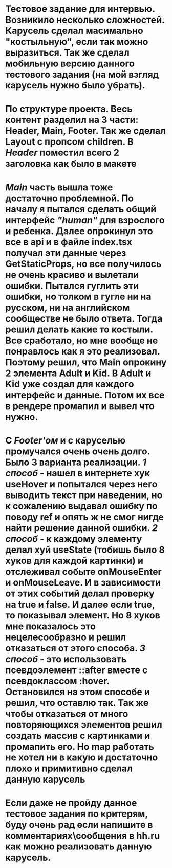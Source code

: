 # Тестовое задание для интервью. Возникило несколько сложностей. Карусель сделал масимально "костыльную", если так можно выразиться. Так же сделал мобильную версию данного тестового задания (на мой взгляд карусель нужно было убрать).
# По структуре проекта. Весь контент разделил на 3 части: Header, Main, Footer. Так же сделал Layout с пропсом children. В ***Header*** поместил всего 2 заголовка как было в макете
# ***Main*** часть вышла тоже достаточно проблемной. По началу я пытался сделать общий интерфейс ***"human"*** для взрослого и ребенка. Далее опрокинул это все в api и в файле index.tsx получал эти данные через GetStaticProps, но все получилось не очень красиво и вылетали ошибки. Пытался гуглить эти ошибки, но толком в гугле ни на русском, ни на английском сообществе не было ответа. Тогда решил делать какие то костыли. Все сработало, но мне вообще не понравлось как я это реализовал. Поэтому решил, что Main опрокину 2 элемента Adult и Kid. В Adult и Kid уже создал для каждого интерфейс и данные. Потом их все в рендере промапил и вывел что нужно.
# С ***Footer'ом*** и с каруселью промучался очень очень долго. Было 3 варианта реализации. ***1 способ*** - нашел в интернете хук useHover и попытался через него выводить текст при наведении, но к сожалению выдавал ошибку по поводу ref и опять ж не смог нигде найти решение данной ошибки. ***2 способ*** - к каждому элементу делал хуй useState (тобишь было 8 хуков для каждой картинки) и отслеживал событе onMouseEnter и onMouseLeave. И в зависимости от этих событий делал проверку на true и false. И далее если true, то показывал элемент. Но 8 хуков мне показалось это нецелесообразно и решил отказаться от этого способа. ***3 способ*** - это использовать псевдоэлемент ::after вместе с псевдоклассом :hover. Остановился на этом способе и решил, что оставлю так. Так же чтобы отказаться от много повторяющихся элементов решил создать массив с картинками и промапить его. Но map работать не хотел ни в какую и достаточно плохо и примитивно сделал данную карусель
# **Если даже не пройду данное тестовое задания по критерям, буду очень рад если напишите в комментариях\сообщения в hh.ru как можно реализовать данную карусель.**

